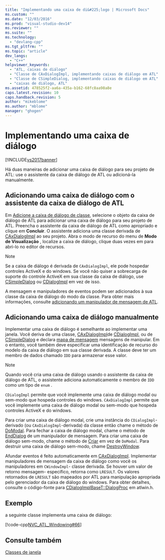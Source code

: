 ```yaml
---
title: "Implementando uma caixa de di&#225;logo | Microsoft Docs"
ms.custom: ""
ms.date: "12/03/2016"
ms.prod: "visual-studio-dev14"
ms.reviewer: ""
ms.suite: ""
ms.technology: 
  - "devlang-cpp"
ms.tgt_pltfrm: ""
ms.topic: "article"
dev_langs: 
  - "C++"
helpviewer_keywords: 
  - "ATL, caixas de diálogo"
  - "Classe de CAxDialogImpl, implementando caixas de diálogo em ATL"
  - "Classe de CSimpleDialog, implementando caixas de diálogo em ATL"
  - "caixas de diálogo, ATL"
ms.assetid: 478525f2-aa6a-435a-b162-68fc8aa98a8e
caps.latest.revision: 10
caps.handback.revision: 5
author: "mikeblome"
ms.author: "mblome"
manager: "ghogen"
---
```

# Implementando uma caixa de di&#225;logo
[!INCLUDE[vs2017banner](../assembler/inline/includes/vs2017banner.md)]

Há duas maneiras de adicionar uma caixa de diálogo para seu projeto de ATL: use o assistente da caixa de diálogo de ATL ou adicioná\-la manualmente.  
  
## Adicionando uma caixa de diálogo com o assistente da caixa de diálogo de ATL  
 Em [Adicione a caixa de diálogo de classe](../ide/add-class-dialog-box.md), selecione o objeto da caixa de diálogo de ATL para adicionar uma caixa de diálogo para seu projeto de ATL.  Preencha o assistente da caixa de diálogo de ATL como apropriado e clique em **Concluir**.  O assistente adiciona uma classe derivada de [CAxDialogImpl](../Topic/CAxDialogImpl%20Class.md) ao seu projeto.  Abra o modo de recurso do menu de **Modo de Visualização** , localize a caixa de diálogo, clique duas vezes em para abri\-lo no editor de recursos.  
  
> [!NOTE]
>  Se a caixa de diálogo é derivada de `CAxDialogImpl`, ele pode hospedar controles ActiveX e do windows.  Se você não quiser a sobrecarga de suporte do controle ActiveX em sua classe da caixa de diálogo, use [CSimpleDialog](../atl/reference/csimpledialog-class.md) ou [CDialogImpl](../Topic/CDialogImpl%20Class.md) em vez de isso.  
  
 A mensagem e manipuladores de eventos podem ser adicionados à sua classe da caixa de diálogo do modo da classe.  Para obter mais informações, consulte [adicionando um manipulador de mensagem de ATL](../atl/adding-an-atl-message-handler.md).  
  
## Adicionando uma caixa de diálogo manualmente  
 Implementar uma caixa de diálogo é semelhante ao implementar uma janela.  Você deriva de uma classe, [CAxDialogImpl](../Topic/CAxDialogImpl%20Class.md)de [CDialogImpl](../Topic/CDialogImpl%20Class.md), ou de [CSimpleDialog](../atl/reference/csimpledialog-class.md) e declara [mapa de mensagem](../atl/message-maps-atl.md) mensagens de manipular.  Em o entanto, você também deve especificar uma identificação de recurso do modelo da caixa de diálogo em sua classe derivada.  A classe deve ter um membro de dados chamado `IDD` para armazenar esse valor.  
  
> [!NOTE]
>  Quando você cria uma caixa de diálogo usando o assistente da caixa de diálogo de ATL, o assistente adiciona automaticamente o membro de `IDD` como um tipo de `enum` .  
  
 `CDialogImpl` permite que você implemente uma caixa de diálogo modal ou sem\-modo que hospeda controles do windows.  `CAxDialogImpl` permite que você implemente uma caixa de diálogo modal ou sem\-modo que hospeda controles ActiveX e do windows.  
  
 Para criar uma caixa de diálogo modal, crie uma instância do `CDialogImpl`\- derivado \(ou `CAxDialogImpl`\-derivada\) da classe então chame o método de [DoModal](../Topic/CDialogImpl::DoModal.md).  Para fechar a caixa de diálogo modal, chame o método de [EndDialog](../Topic/CDialogImpl::EndDialog.md) de um manipulador de mensagem.  Para criar uma caixa de diálogo sem\-modo, chame o método de [Criar](../Topic/CDialogImpl::Create.md) em vez de `DoModal`.  Para destruir uma caixa de diálogo sem\-modo, chame [DestroyWindow](../Topic/CDialogImpl::DestroyWindow.md).  
  
 Afundar eventos é feito automaticamente em [CAxDialogImpl](../Topic/CAxDialogImpl%20Class.md).  Implementar manipuladores de mensagem da caixa de diálogo como você os manipuladores em `CWindowImpl`\- classe derivada.  Se houver um valor de retorno mensagem\- específico, retorna como `LRESULT`.  Os valores retornados de `LRESULT` são mapeados por ATL para manipulação apropriada pelo gerenciador da caixa de diálogo do windows.  Para obter detalhes, consulte o código\-fonte para [CDialogImplBaseT::DialogProc](../Topic/CDialogImpl::DialogProc.md) em atlwin.h.  
  
## Exemplo  
 a seguinte classe implementa uma caixa de diálogo:  
  
 [!code-cpp[NVC_ATL_Windowing#66](../atl/codesnippet/CPP/implementing-a-dialog-box_1.h)]  
  
## Consulte também  
 [Classes de janela](../Topic/ATL%20Window%20Classes.md)